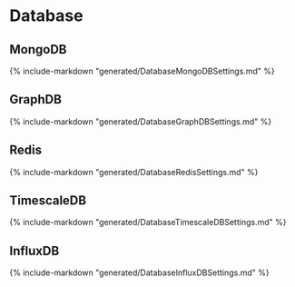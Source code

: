 # Database

## MongoDB

{% include-markdown "generated/DatabaseMongoDBSettings.md" %}

## GraphDB

{% include-markdown "generated/DatabaseGraphDBSettings.md" %}

## Redis

{% include-markdown "generated/DatabaseRedisSettings.md" %}

## TimescaleDB

{% include-markdown "generated/DatabaseTimescaleDBSettings.md" %}

## InfluxDB

{% include-markdown "generated/DatabaseInfluxDBSettings.md" %}

